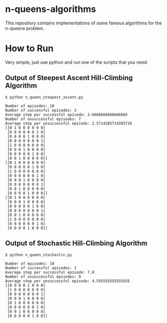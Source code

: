 # n-queens-algorithms
This repository contains implementations of some famous algorithms for the n-queens problem.

# How to Run
Very simple, just use python and run one of the scripts that you need.

## Output of Steepest Ascent Hill-Climbing Algorithm
```
$ python n_queen_steepest_ascent.py
```
```
Number of episodes: 10
Number of successful episodes: 3
Average step per successful episode: 3.6666666666666665
Number of unsuccessful episodes: 7
Average step per unsuccessful episode: 2.5714285714285716
[[0 1 0 0 0 0 0 0]
 [0 0 0 0 0 0 1 0]
 [0 0 0 0 1 0 0 0]
 [0 0 0 0 0 0 0 1]
 [1 0 0 0 0 0 0 0]
 [0 0 0 1 0 0 0 0]
 [0 0 0 0 0 1 0 0]
 [0 0 1 0 0 0 0 0]]
[[0 1 0 0 0 0 0 0]
 [0 0 0 0 0 1 0 0]
 [1 0 0 0 0 0 0 0]
 [0 0 0 0 0 0 1 0]
 [0 0 0 1 0 0 0 0]
 [0 0 0 0 0 0 0 1]
 [0 0 1 0 0 0 0 0]
 [0 0 0 0 1 0 0 0]]
[[0 1 0 0 0 0 0 0]
 [0 0 0 1 0 0 0 0]
 [0 0 0 0 0 1 0 0]
 [0 0 0 0 0 0 0 1]
 [0 0 1 0 0 0 0 0]
 [1 0 0 0 0 0 0 0]
 [0 0 0 0 0 0 1 0]
 [0 0 0 0 1 0 0 0]]
```
## Output of Stochastic Hill-Climbing Algorithm
```
$ python n_queen_stochastic.py
```
```
Number of episodes: 10
Number of successful episodes: 1
Average step per successful episode: 7.0
Number of unsuccessful episodes: 9
Average step per unsuccessful episode: 4.555555555555555
[[0 0 0 0 1 0 0 0]
 [1 0 0 0 0 0 0 0]
 [0 0 0 0 0 0 0 1]
 [0 0 0 1 0 0 0 0]
 [0 1 0 0 0 0 0 0]
 [0 0 0 0 0 0 1 0]
 [0 0 1 0 0 0 0 0]
 [0 0 0 0 0 1 0 0]]
```
